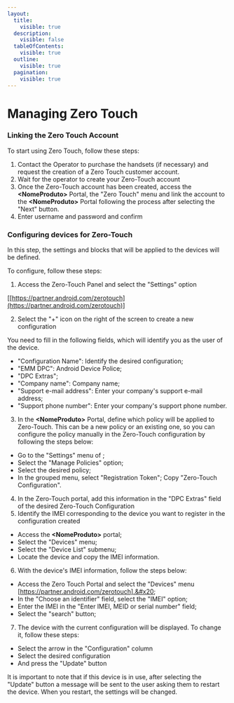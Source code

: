 ```yaml
---
layout:
  title:
    visible: true
  description:
    visible: false
  tableOfContents:
    visible: true
  outline:
    visible: true
  pagination:
    visible: true
---
```


# Managing Zero Touch

### Linking the Zero Touch Account <a href="#rjefff" id="rjefff"></a>

To start using Zero Touch, follow these steps:

1. Contact the Operator to purchase the handsets (if necessary) and request the creation of a Zero Touch customer account.
2. Wait for the operator to create your Zero-Touch account
3. Once the Zero-Touch account has been created, access the **\<NomeProduto>** Portal, the "Zero Touch" menu and link the account to the **\<NomeProduto>** Portal following the process after selecting the "Next" button.
4. Enter username and password and confirm

### Configuring devices for Zero-Touch <a href="#id-3bj1y38" id="id-3bj1y38"></a>

In this step, the settings and blocks that will be applied to the devices will be defined.

To configure, follow these steps:

1. Access the Zero-Touch Panel and select the "Settings" option

\[[https://partner.android.com/zerotouch](https://partner.android.com/zerotouch)]

2. Select the "+" icon on the right of the screen to create a new configuration

You need to fill in the following fields, which will identify you as the user of the device.

* "Configuration Name": Identify the desired configuration;&#x20;
* "EMM DPC": Android Device Police;&#x20;
* "DPC Extras";&#x20;
* "Company name": Company name;&#x20;
* "Support e-mail address": Enter your company's support e-mail address;&#x20;
* "Support phone number": Enter your company's support phone number.

3. In the **\<NomeProduto>** Portal, define which policy will be applied to Zero-Touch. This can be a new policy or an existing one, so you can configure the policy manually in the Zero-Touch configuration by following the steps below:

* Go to the "Settings" menu of ;&#x20;
* Select the "Manage Policies" option;&#x20;
* Select the desired policy;&#x20;
* In the grouped menu, select "Registration Token"; Copy "Zero-Touch Configuration".

4. In the Zero-Touch portal, add this information in the "DPC Extras" field of the desired Zero-Touch Configuration
5. Identify the IMEI corresponding to the device you want to register in the configuration created

* Access the **\<NomeProduto>** portal;&#x20;
* Select the "Devices" menu;&#x20;
* Select the "Device List" submenu;&#x20;
* Locate the device and copy the IMEI information.

6. With the device's IMEI information, follow the steps below:

* Access the Zero Touch Portal and select the "Devices" menu \[https://partner.android.com/zerotouch].&#x20;
* In the "Choose an identifier" field, select the "IMEI" option;&#x20;
* Enter the IMEI in the "Enter IMEI, MEID or serial number" field;&#x20;
* Select the "search" button;

7. The device with the current configuration will be displayed. To change it, follow these steps:

* Select the arrow in the "Configuration" column
* Select the desired configuration&#x20;
* And press the "Update" button

It is important to note that if this device is in use, after selecting the "Update" button a message will be sent to the user asking them to restart the device. When you restart, the settings will be changed.
